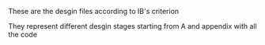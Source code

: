 These are the desgin files according to IB's criterion

They represent different desgin stages starting from A and appendix with all the code
